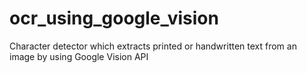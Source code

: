 # ocr_using_google_vision
Character detector which extracts printed or handwritten text from an image by using Google Vision API
